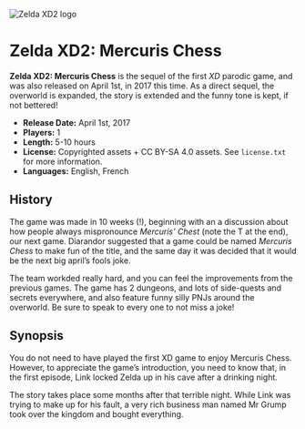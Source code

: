 ![Zelda XD2 logo](data/logos/logo.png)

# Zelda XD2: Mercuris Chess

**Zelda XD2: Mercuris Chess** is the sequel of the first *XD* parodic game, and was also released on April 1st, in 2017 this time. As a direct sequel, the overworld is expanded, the story is extended and the funny tone is kept, if not bettered!

- **Release Date:** April 1st, 2017
- **Players:** 1
- **Length:** 5-10 hours
- **License:** Copyrighted assets + CC BY-SA 4.0 assets. See `license.txt` for more information.
- **Languages:** English, French

## History

The game was made in 10 weeks (!), beginning with an a discussion about how people always mispronounce *Mercuris' Chest* (note the T at the end), our next game. Diarandor suggested that a game could be named *Mercuris Chess* to make fun of the title, and the same day it was decided that it would be the next big april’s fools joke.

The team workded really hard, and you can feel the improvements from the previous games. The game has 2 dungeons, and lots of side-quests and secrets everywhere, and also feature funny silly PNJs around the overworld. Be sure to speak to every one to not miss a joke!

## Synopsis

You do not need to have played the first XD game to enjoy Mercuris Chess. However, to appreciate the game’s introduction, you need to know that, in the first episode, Link locked Zelda up in his cave after a drinking night.

The story takes place some months after that terrible night. While Link was trying to make up for his fault, a very rich business man named Mr Grump took over the kingdom and bought everything.
